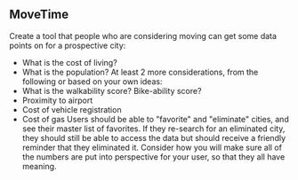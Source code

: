 ## MoveTime
Create a tool that people who are considering moving can get some data points on for a prospective city:
- What is the cost of living?
- What is the population?
At least 2 more considerations, from the following or based on your own ideas:
- What is the walkability score? Bike-ability score?
- Proximity to airport
- Cost of vehicle registration
- Cost of gas
Users should be able to "favorite" and "eliminate" cities, and see their master list of favorites. If they re-search for an eliminated city, they should still be able to access the data but should receive a friendly reminder that they eliminated it.
Consider how you will make sure all of the numbers are put into perspective for your user, so that they all have meaning.
